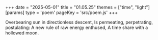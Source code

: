 +++
date = "2025-05-01"
title = "01.05.25"
themes = ["time", "light"]
[params]
  type = 'poem'
  pageKey = 'src/poem.js'
+++

Overbearing sun in directionless descent,
Is permeating, perpetrating, postulating:
A new rule of raw energy enthused,
A time share with a hollowed moon.
